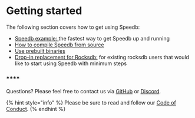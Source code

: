 # Getting started

The following section covers how to get using Speedb:

* [Speedb example: ](speedb-example.md)the fastest way to get Speedb up and running
* [How to compile Speedb](how-to-compile-speedb.md)[ from source](how-to-compile-speedb.md)
* [Use prebuilt binaries ](install.md)
* [Drop-in replacement for Rocksdb:](drop-in-replacement.md) for existing rocksdb users that would like to start using Speedb with minimum steps&#x20;

### ****

Questions? Please feel free to contact us via [GitHub](https://github.com/speedb-io/speedb/discussions) or [Discord](https://discord.gg/52yzKZ5G9D).

{% hint style="info" %}
Please be sure to read and follow our [Code of Conduct](https://github.com/speedb-io/speedb/blob/main/CODE\_OF\_CONDUCT.md).
{% endhint %}

